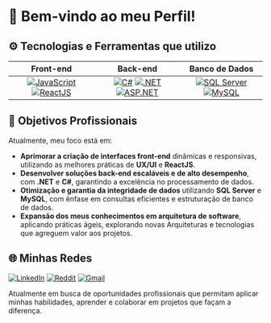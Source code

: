 # 👋 Bem-vindo ao meu Perfil!
## ⚙️ **Tecnologias e Ferramentas que utilizo**
| **Front-end** | **Back-end** | **Banco de Dados** |
|:-------------:|:------------:|:------------------:|
| [![JavaScript](https://img.shields.io/badge/JavaScript-F7DF1E?style=for-the-badge&logo=javascript&logoColor=black)](https://developer.mozilla.org/en-US/docs/Web/JavaScript) [![ReactJS](https://img.shields.io/badge/ReactJS-61DAFB?style=for-the-badge&logo=react&logoColor=black)](https://reactjs.org/) | [![C#](https://img.shields.io/badge/C%23-239120?style=for-the-badge&logo=csharp&logoColor=white)](https://learn.microsoft.com/pt-br/dotnet/csharp/) [![.NET](https://img.shields.io/badge/.NET-512BD4?style=for-the-badge&logo=dotnet&logoColor=white)](https://dotnet.microsoft.com/) [![ASP.NET](https://img.shields.io/badge/ASP.NET-512BD4?style=for-the-badge&logo=dotnet&logoColor=white)](https://dotnet.microsoft.com/apps/aspnet) | [![SQL Server](https://img.shields.io/badge/SQL%20Server-CC2927?style=for-the-badge&logo=microsoftsqlserver&logoColor=white)](https://learn.microsoft.com/en-us/sql/sql-server/) [![MySQL](https://img.shields.io/badge/MySQL-4479A1?style=for-the-badge&logo=mysql&logoColor=white)](https://www.mysql.com/) |

## 🎯 **Objetivos Profissionais**
Atualmente, meu foco está em:

- **Aprimorar a criação de interfaces front-end** dinâmicas e responsivas, utilizando as melhores práticas de **UX/UI** e **ReactJS**.
- **Desenvolver soluções back-end escaláveis e de alto desempenho**, com **.NET** e **C#**, garantindo a excelência no processamento de dados.
- **Otimização e garantia da integridade de dados** utilizando **SQL Server** e **MySQL**, com ênfase em consultas eficientes e estruturação de banco de dados.
- **Expansão dos meus conhecimentos em arquitetura de software**, aplicando práticas ágeis, explorando novas Arquiteturas e tecnologias que agreguem valor aos projetos.

## 🌐 **Minhas Redes**
[![LinkedIn](https://img.shields.io/badge/LinkedIn-0077B5?style=for-the-badge&logo=linkedin&logoColor=white)](https://linkedin.com/in/rafael-siqueira-381884153)  [![Reddit](https://img.shields.io/badge/Reddit-FF4500?style=for-the-badge&logo=reddit&logoColor=white)](https://www.reddit.com/user/rafukka)  [![Gmail](https://img.shields.io/badge/Gmail-D14836?style=for-the-badge&logo=gmail&logoColor=white)](mailto:rafaelsiqueira.98bm@gmail.com)

Atualmente em busca de oportunidades profissionais que permitam aplicar minhas habilidades, aprender e colaborar em projetos que façam a diferença.
